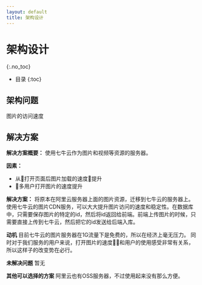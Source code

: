 ```yaml
---
layout: default
title: 架构设计
---
```


# 架构设计
{:.no_toc}

* 目录
{:toc}

## 架构问题
图片的访问速度

## 解决方案
**解决方案概要：** 使用七牛云作为图片和视频等资源的服务器。

**因素：**
- 从打开页面后图片加载的速度提升
- 多用户打开图片的速度提升

**解决方案：**
将原本在阿里云服务器上面的图片资源，迁移到七牛云的服务器上。使用七牛云的图片CDN服务，可以大大提升图片访问的速度和稳定性。在数据库中，只需要保存图片的特定的id，然后将id返回给前端。前端上传图片的时候，只需要直接上传到七牛云，然后把它的id发送给后端入库。

**动机**
目前七牛云的图片服务器在1G流量下是免费的，所以在经济上毫无压力。
同时对于我们服务的用户来说，打开图片的速度和用户的使用感受非常有关系，所以这样子的改变势在必行。

**未解决问题**
暂无

**其他可以选择的方案**
阿里云也有OSS服务器，不过使用起来没有那么方便。


